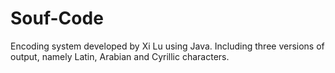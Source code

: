 # Souf-Code
Encoding system developed by Xi Lu  using Java. Including three versions of output, namely Latin, Arabian and Cyrillic characters.

